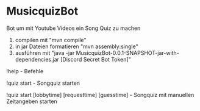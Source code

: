 # MusicquizBot

Bot um mit Youtube Videos ein Song Quiz zu machen

1. compilen mit "mvn compile"
2. in jar Dateien formatieren "mvn assembly:single"
3. ausführen mit "java -jar MusicquizBot-0.0.1-SNAPSHOT-jar-with-dependencies.jar [Discord Secret Bot Token]"

!help - Befehle

!quiz start - Songquiz starten

!quiz start [lobbytime] [requesttime] [guesstime] - Songquiz mit manuellen Zeitangeben starten
